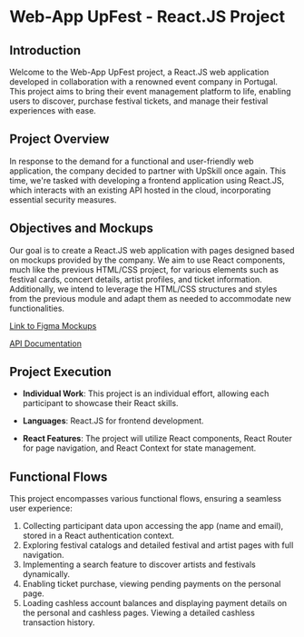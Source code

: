 # Web-App UpFest - React.JS Project

## Introduction

Welcome to the Web-App UpFest project, a React.JS web application developed in collaboration with a renowned event company in Portugal. This project aims to bring their event management platform to life, enabling users to discover, purchase festival tickets, and manage their festival experiences with ease.

## Project Overview

In response to the demand for a functional and user-friendly web application, the company decided to partner with UpSkill once again. This time, we're tasked with developing a frontend application using React.JS, which interacts with an existing API hosted in the cloud, incorporating essential security measures.

## Objectives and Mockups

Our goal is to create a React.JS web application with pages designed based on mockups provided by the company. We aim to use React components, much like the previous HTML/CSS project, for various elements such as festival cards, concert details, artist profiles, and ticket information. Additionally, we intend to leverage the HTML/CSS structures and styles from the previous module and adapt them as needed to accommodate new functionalities.

[Link to Figma Mockups](https://www.figma.com/file/I3AEm2u5DyoEaxWcnZr0Nd/UPfest-WebApp)

[API Documentation](https://documenter.getpostman.com/view/29464758/2s9YJZ458w)

## Project Execution

- **Individual Work**: This project is an individual effort, allowing each participant to showcase their React skills.

- **Languages**: React.JS for frontend development.

- **React Features**: The project will utilize React components, React Router for page navigation, and React Context for state management.

## Functional Flows

This project encompasses various functional flows, ensuring a seamless user experience:

1. Collecting participant data upon accessing the app (name and email), stored in a React authentication context.
2. Exploring festival catalogs and detailed festival and artist pages with full navigation.
3. Implementing a search feature to discover artists and festivals dynamically.
4. Enabling ticket purchase, viewing pending payments on the personal page.
5. Loading cashless account balances and displaying payment details on the personal and cashless pages. Viewing a detailed cashless transaction history.
